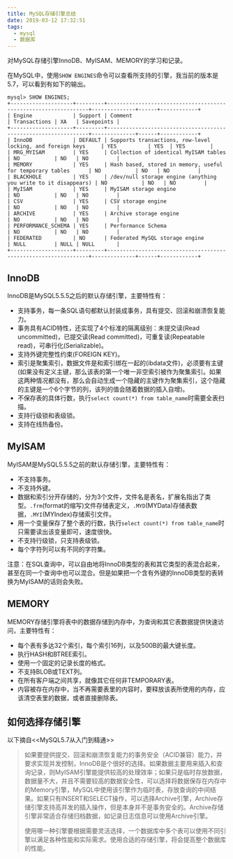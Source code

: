 ```yaml
---
title: MySQL存储引擎总结
date: 2019-03-12 17:32:51
tags:
  - mysql
  - 数据库
---
```


对MySQL存储引擎InnoDB、MyISAM、MEMORY的学习和记录。

<!-- more -->

在MySQL中，使用`SHOW ENGINES`命令可以查看所支持的引擎，我当前的版本是5.7，可以看到有如下的输出。

```
mysql> SHOW ENGINES;
+--------------------+---------+----------------------------------------------------------------+--------------+------+------------+
| Engine             | Support | Comment                                                        | Transactions | XA   | Savepoints |
+--------------------+---------+----------------------------------------------------------------+--------------+------+------------+
| InnoDB             | DEFAULT | Supports transactions, row-level locking, and foreign keys     | YES          | YES  | YES        |
| MRG_MYISAM         | YES     | Collection of identical MyISAM tables                          | NO           | NO   | NO         |
| MEMORY             | YES     | Hash based, stored in memory, useful for temporary tables      | NO           | NO   | NO         |
| BLACKHOLE          | YES     | /dev/null storage engine (anything you write to it disappears) | NO           | NO   | NO         |
| MyISAM             | YES     | MyISAM storage engine                                          | NO           | NO   | NO         |
| CSV                | YES     | CSV storage engine                                             | NO           | NO   | NO         |
| ARCHIVE            | YES     | Archive storage engine                                         | NO           | NO   | NO         |
| PERFORMANCE_SCHEMA | YES     | Performance Schema                                             | NO           | NO   | NO         |
| FEDERATED          | NO      | Federated MySQL storage engine                                 | NULL         | NULL | NULL       |
+--------------------+---------+----------------------------------------------------------------+--------------+------+------------+
```

## InnoDB

InnoDB是MySQL5.5.5之后的默认存储引擎，主要特性有：

- 支持事务，每一条SQL语句都默认封装成事务，具有提交、回滚和崩溃恢复能力。
- 事务具有ACID特性，还实现了4个标准的隔离级别：未提交读(Read uncommitted)，已提交读(Read committed)，可重复读(Repeatable read)，可串行化(Serializable)。
- 支持外键完整性约束(FOREIGN KEY)。
- 索引是聚集索引，数据文件是和索引绑在一起的(ibdata文件)，必须要有主键(如果没有定义主键，那么该表的第一个唯一非空索引被作为聚集索引。如果这两种情况都没有，那么会自动生成一个隐藏的主键作为聚集索引，这个隐藏的主键是一个6个字节的列，该列的值会随着数据的插入自增)。
- 不保存表的具体行数，执行`select count(*) from table_name`时需要全表扫描。
- 支持行级锁和表级锁。
- 支持在线热备份。

## MyISAM

MyISAM是MySQL5.5.5之前的默认存储引擎，主要特性有：

- 不支持事务。
- 不支持外键。
- 数据和索引分开存储的，分为3个文件，文件名是表名，扩展名指出了类型。`.frm`(format的缩写)文件存储表定义，`.MYD`(MYData)存储表数据，`.MYI`(MYIndex)存储索引文件。
- 用一个变量保存了整个表的行数，执行`select count(*) from table_name`时只需要读出该变量即可，速度很快。
- 不支持行级锁，只支持表级锁。
- 每个字符列可以有不同的字符集。

注意：在SQL查询中，可以自由地将InnoDB类型的表和其它类型的表混合起来，甚至在同一个查询中也可以混合。但是如果把一个含有外键的InnoDB类型的表转换为MyISAM的话则会失败。

## MEMORY

MEMORY存储引擎将表中的数据存储到内存中，为查询和其它表数据提供快速访问，主要特性有：

- 每个表有多达32个索引，每个索引16列，以及500B的最大键长度。
- 执行HASH和BTREE索引。
- 使用一个固定的记录长度的格式。
- 不支持BLOB或TEXT列。
- 在所有客户端之间共享，就像其它任何非TEMPORARY表。
- 内容被存在内存中，当不再需要表里的内容时，要释放该表所使用的内存，应该清空表里的数据，或者直接删除表。

## 如何选择存储引擎

以下摘自<<MySQL5.7从入门到精通>>

> 如果要提供提交、回滚和崩溃恢复能力的事务安全（ACID兼容）能力，并要求实现并发控制，InnoDB是个很好的选择。如果数据主要用来插入和查询记录，则MyISAM引擎能提供较高的处理效率；如果只是临时存放数据，数据量不大，并且不需要较高的数据安全性，可以选择将数据保存在内存中的Memory引擎，MySQL中使用该引擎作为临时表，存放查询的中间结果。如果只有INSERT和SELECT操作，可以选择Archive引擎，Archive存储引擎支持高并发的插入操作，但是本身并不是事务安全的。Archive存储引擎非常适合存储归档数据，如记录日志信息可以使用Archive引擎。
>
> 使用哪一种引擎要根据需要灵活选择，一个数据库中多个表可以使用不同引擎以满足各种性能和实际需求。使用合适的存储引擎，将会提高整个数据库的性能。